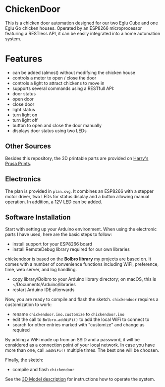 # ChickenDoor

This is a chicken door automation designed for our two Eglu Cube and one Eglu Go chicken houses. Operated by an ESP8266 microprocessor featuring a RESTless API, it can be easily integrated into a home automation system.

# Features
- can be added (almost) without modifying the chicken house
- controls a motor to open / close the door
- controls a light to attract chickens to move in
- supports several commands using a RESTfull API:
- door status
- open door
- close door
- light status
- turn light on
- turn light off
- button to open and close the door manually
- displays door status using two LEDs

## Other Sources

Besides this repository, the 3D printable parts are provided on [Harry's Prusa Prints](https://www.prusaprinters.org/social/92858-harry/prints).

## Electronics

The plan is provided in `plan.svg`. It combines an ESP8266 with a stepper motor driver, two LEDs for status display and a button allowing manual operation. In addition, a 12V LED can be added.

## Software Installation

Start with setting up your Arduino environment. When using the electronic parts I have used, here are the basic steps to follow:

- install support for your ESP8266 board
- install RemoteDebug library required for our own libraries

chickendoor is based on the **Bolbro library** my projects are based on. It comes with a number of convenience functions including WiFi, preference, time, web server, and log handling. 

-  copy library/Bolbro to your Arduino library directory; on macOS, this is ~/Documents/Arduino/libraries
-  restart Arduino IDE afterwards

Now, you are ready to compile and flash the sketch. `chickendoor` requires a customization to work:

- rename `chickendoor.ino.customize` to `chickendoor.ino`
- edit the call to `Bolbro.addWiFi()` to add the local WiFi to connect to
- search for other entries marked with "customize" and change as required

By adding a WiFi made up from an SSID and a password, it will be considered as a connection point of your local network. In case you have more than one, call `addWiFi()` multiple times. The best one will be choosen.

Finally, the sketch:

- compile and flash `chickendoor`

See the [3D Model description](https://www.prusaprinters.org/prints/75842-chicken-door-automation-for-omlet) for instructions how to operate the system. 
